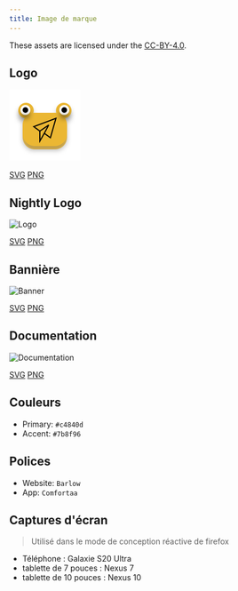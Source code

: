 ```yaml
---
title: Image de marque
---
```


These assets are licensed under the [CC-BY-4.0](https://github.com/LinwoodDev/Butterfly/blob/develop/BRANDING_LICENSE).

## Logo

![Logo](/img/logo.svg)

[SVG](/img/logo.svg) [PNG](/img/logo.png)

## Nightly Logo

![Logo](/img/nightly.svg)

[SVG](/img/nightly.svg) [PNG](/img/nightly.png)

## Bannière

![Banner](/img/banner.svg)

[SVG](/img/banner.svg) [PNG](/img/banner.png)

## Documentation

![Documentation](/img/docs.svg)

[SVG](/img/docs.svg) [PNG](/img/docs.png)

## Couleurs

- Primary: `#c4840d`
- Accent: `#7b8f96`

## Polices

- Website: `Barlow`
- App: `Comfortaa`

## Captures d'écran

> Utilisé dans le mode de conception réactive de firefox

- Téléphone : Galaxie S20 Ultra
- tablette de 7 pouces : Nexus 7
- tablette de 10 pouces : Nexus 10
